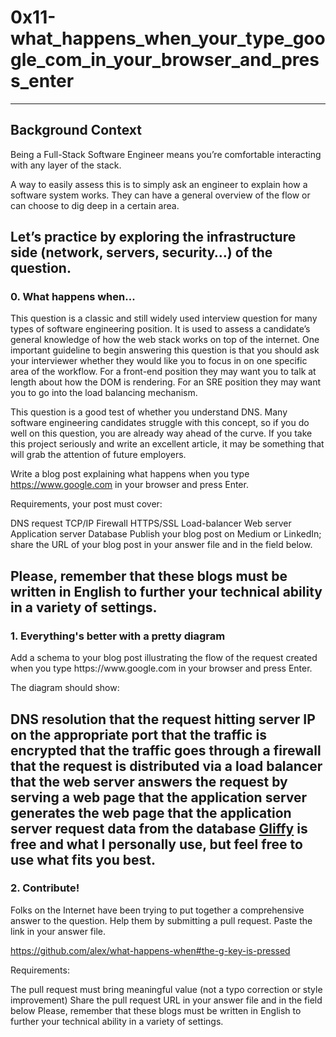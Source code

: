 ## <h1>0x11-what_happens_when_your_type_google_com_in_your_browser_and_press_enter</h1>
----

## Background Context
<p>Being a Full-Stack Software Engineer means you’re comfortable interacting with any layer of the stack.

A way to easily assess this is to simply ask an engineer to explain how a software system works. They can have a general overview of the flow or can choose to dig deep in a certain area.

Let’s practice by exploring the infrastructure side (network, servers, security…) of the question.</p>
----

### 0. What happens when...
<p>This question is a classic and still widely used interview question for many types of software engineering position. It is used to assess a candidate’s general knowledge of how the web stack works on top of the internet. One important guideline to begin answering this question is that you should ask your interviewer whether they would like you to focus in on one specific area of the workflow. For a front-end position they may want you to talk at length about how the DOM is rendering. For an SRE position they may want you to go into the load balancing mechanism.

This question is a good test of whether you understand DNS. Many software engineering candidates struggle with this concept, so if you do well on this question, you are already way ahead of the curve. If you take this project seriously and write an excellent article, it may be something that will grab the attention of future employers.

Write a blog post explaining what happens when you type https://www.google.com in your browser and press Enter.

Requirements, your post must cover:

DNS request
TCP/IP
Firewall
HTTPS/SSL
Load-balancer
Web server
Application server
Database
Publish your blog post on Medium or LinkedIn; share the URL of your blog post in your answer file and in the field below.

Please, remember that these blogs must be written in English to further your technical ability in a variety of settings.</P>
-----

### 1. Everything's better with a pretty diagram
<p>Add a schema to your blog post illustrating the flow of the request created when you type https://www.google.com in your browser and press Enter.

The diagram should show:

DNS resolution
that the request hitting server IP on the appropriate port
that the traffic is encrypted
that the traffic goes through a firewall
that the request is distributed via a load balancer
that the web server answers the request by serving a web page
that the application server generates the web page
that the application server request data from the database
[Gliffy](https://www.gliffy.com/) is free and what I personally use, but feel free to use what fits you best.</P>
----

### 2. Contribute!
<p>Folks on the Internet have been trying to put together a comprehensive answer to the question. Help them by submitting a pull request. Paste the link in your answer file.

https://github.com/alex/what-happens-when#the-g-key-is-pressed

Requirements:

The pull request must bring meaningful value (not a typo correction or style improvement)
Share the pull request URL in your answer file and in the field below
Please, remember that these blogs must be written in English to further your technical ability in a variety of settings.</P>
